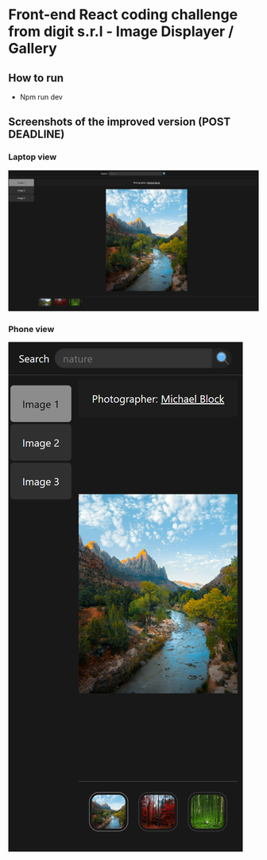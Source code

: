 # Front-end React coding challenge from digit s.r.l - Image Displayer / Gallery

## How to run

- Npm run dev

## Screenshots of the improved version (**POST DEADLINE**)

### Laptop view

![image displayer laptop view screenshot](./screenshots/digit%20_gallery_laptop_ss.png)

### Phone view

![image displayer phone view screenshot](./screenshots/digit_gallery_phone_ss.png)
